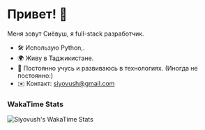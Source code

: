 # Привет! 👋  
Меня зовут Сиёвуш, я full-stack разработчик.  
- 🛠 Использую Python,.  
- 🌍 Живу в Таджикистане.  
- 🧠 Постоянно учусь и развиваюсь в технологиях. (Иногда не постоянно:)
- ✉️ Контакт: siyovush@gmail.com  


### WakaTime Stats
![Siyovush's WakaTime Stats](https://github-readme-stats.vercel.app/api/wakatime?username=your_username&theme=radical)
